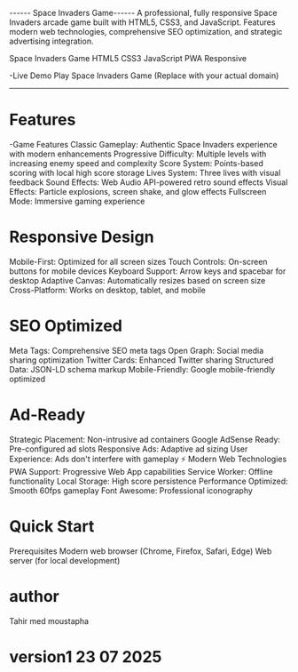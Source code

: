 
------ Space Invaders Game------
A professional, fully responsive Space Invaders arcade game built with HTML5, CSS3, and JavaScript. Features modern web technologies, comprehensive SEO optimization, and strategic advertising integration.

Space Invaders Game
HTML5
CSS3
JavaScript
PWA
Responsive

-Live Demo
Play Space Invaders Game (Replace with your actual domain)

------------------------------------------------------------------------
# Features
-Game Features
Classic Gameplay: Authentic Space Invaders experience with modern enhancements
Progressive Difficulty: Multiple levels with increasing enemy speed and complexity
Score System: Points-based scoring with local high score storage
Lives System: Three lives with visual feedback
Sound Effects: Web Audio API-powered retro sound effects
Visual Effects: Particle explosions, screen shake, and glow effects
Fullscreen Mode: Immersive gaming experience

# Responsive Design
Mobile-First: Optimized for all screen sizes
Touch Controls: On-screen buttons for mobile devices
Keyboard Support: Arrow keys and spacebar for desktop
Adaptive Canvas: Automatically resizes based on screen size
Cross-Platform: Works on desktop, tablet, and mobile

# SEO Optimized
Meta Tags: Comprehensive SEO meta tags
Open Graph: Social media sharing optimization
Twitter Cards: Enhanced Twitter sharing
Structured Data: JSON-LD schema markup
Mobile-Friendly: Google mobile-friendly optimized

# Ad-Ready
Strategic Placement: Non-intrusive ad containers
Google AdSense Ready: Pre-configured ad slots
Responsive Ads: Adaptive ad sizing
User Experience: Ads don't interfere with gameplay
⚡ Modern Web Technologies
PWA Support: Progressive Web App capabilities
Service Worker: Offline functionality
Local Storage: High score persistence
Performance Optimized: Smooth 60fps gameplay
Font Awesome: Professional iconography

 # Quick Start
Prerequisites
Modern web browser (Chrome, Firefox, Safari, Edge)
Web server (for local development)

# author 
 
Tahir med moustapha 

# version1  23 07 2025 